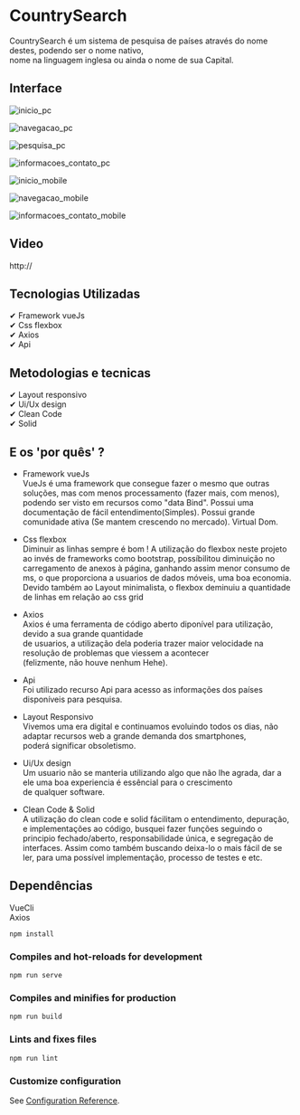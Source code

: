 # CountrySearch

CountrySearch é um sistema de pesquisa de países através do nome destes, podendo ser o nome nativo, <br>
nome na linguagem inglesa ou ainda o nome de sua Capital.

## Interface

![inicio_pc](https://github.com/Romario-Francisco-Soares/countrySearch_apiRequest_gamific/blob/main/gitReadme/img/header.jpg)

![navegacao_pc](https://github.com/Romario-Francisco-Soares/countrySearch_apiRequest_gamific/blob/main/gitReadme/img/header%2Bnavega%C3%A7%C3%A3o.jpg)

![pesquisa_pc](https://github.com/Romario-Francisco-Soares/countrySearch_apiRequest_gamific/blob/main/gitReadme/img/pesquisa.jpg)

![informacoes_contato_pc](https://github.com/Romario-Francisco-Soares/countrySearch_apiRequest_gamific/blob/main/gitReadme/img/footer.jpg)

![inicio_mobile](https://github.com/Romario-Francisco-Soares/countrySearch_apiRequest_gamific/blob/main/gitReadme/img_mobile/header_mobile.jpg)

![navegacao_mobile](https://github.com/Romario-Francisco-Soares/countrySearch_apiRequest_gamific/blob/main/gitReadme/img_mobile/pesquisa_mobile.jpg)

![informacoes_contato_mobile](https://github.com/Romario-Francisco-Soares/countrySearch_apiRequest_gamific/blob/main/gitReadme/img_mobile/footer_mobile.jpg)

## Video

http://

## Tecnologias Utilizadas

✔ Framework vueJs <br>
✔ Css flexbox<br>
✔ Axios<br>
✔ Api<br>

## Metodologias e tecnicas

✔ Layout responsivo<br>
✔ Ui/Ux design<br>
✔ Clean Code<br>
✔ Solid<br>

## E os 'por quês' ?

- Framework vueJs <br>
  VueJs é uma framework que consegue fazer o mesmo que outras soluções, mas com menos processamento (fazer mais, com menos),
  podendo ser visto em recursos como "data Bind".
  Possui uma documentação de fácil entendimento(Simples).
  Possui grande comunidade ativa (Se mantem crescendo no mercado).
  Virtual Dom.

- Css flexbox<br>
  Diminuir as linhas sempre é bom !
  A utilização do flexbox neste projeto ao invés de frameworks como bootstrap, possíbilitou diminuição no carregamento
  de anexos à página, ganhando assim menor consumo de ms, o que proporciona a usuarios de dados móveis, uma boa economia.
  Devido também ao Layout minimalista, o flexbox deminuiu a quantidade de linhas em relação ao css grid

- Axios<br>
  Axios é uma ferramenta de código aberto diponível para utilização, devido a sua grande quantidade <br>
  de usuarios, a utilização dela poderia trazer maior velocidade na resolução de problemas que viessem a acontecer<br>
  (felizmente, não houve nenhum Hehe).

- Api<br>
  Foi utilizado recurso Api para acesso as informações dos países disponíveis para pesquisa.

- Layout Responsivo<br>
  Vivemos uma era digital e continuamos evoluindo todos os dias, não adaptar recursos web a grande demanda dos smartphones,<br>
  poderá significar obsoletismo.

- Ui/Ux design<br>
  Um usuario não se manteria utilizando algo que não lhe agrada, dar a ele uma boa experiencia é essêncial para o crescimento <br>
  de qualquer software.

- Clean Code & Solid<br>
  A utilização do clean code e solid fácilitam o entendimento, depuração, e implementações ao código, busquei fazer funções seguindo o principio
  fechado/aberto, responsabilidade única, e segregação de interfaces.
  Assim como também buscando deixa-lo o mais fácil de se ler, para uma possível implementação, processo de testes e etc.

## Dependências

VueCli<br>
Axios<br>

```
npm install
```

### Compiles and hot-reloads for development

```
npm run serve
```

### Compiles and minifies for production

```
npm run build
```

### Lints and fixes files

```
npm run lint
```

### Customize configuration

See [Configuration Reference](https://cli.vuejs.org/config/).

